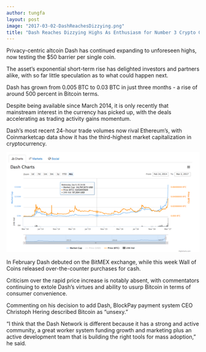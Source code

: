 ```yaml
---
author: tungfa
layout: post
image: "2017-03-02-DashReachesDizzying.png"
title: "Dash Reaches Dizzying Highs As Enthusiasm for Number 3 Crypto Grows"
---
```

Privacy-centric altcoin Dash has continued expanding to unforeseen highs, now testing the $50 barrier per single coin.

The asset’s exponential short-term rise has delighted investors and partners alike, with so far little speculation as to what could happen next.

Dash has grown from 0.005 BTC to 0.03 BTC in just three months - a rise of around 500 percent in Bitcoin terms.

Despite being available since March 2014, it is only recently that mainstream interest in the currency has picked up, with the deals accelerating as trading activity gains momentum.

Dash’s most recent 24-hour trade volumes now rival Ethereum’s, with Coinmarketcap data show it has the third-highest market capitalization in cryptocurrency.

![Alt desc](/assets/img/81de5d4b2f0323275fe78d02a8259033.png)

In February Dash debuted on the BitMEX exchange, while this week Wall of Coins released over-the-counter purchases for cash.

Criticism over the rapid price increase is notably absent, with commentators continuing to extole Dash’s virtues and ability to usurp Bitcoin in terms of consumer convenience.

Commenting on his decision to add Dash, BlockPay payment system CEO Christoph Hering described Bitcoin as “unsexy.”

“I think that the Dash Network is different because it has a strong and active community, a great worker system funding growth and marketing plus an active development team that is building the right tools for mass adoption,” he said.


